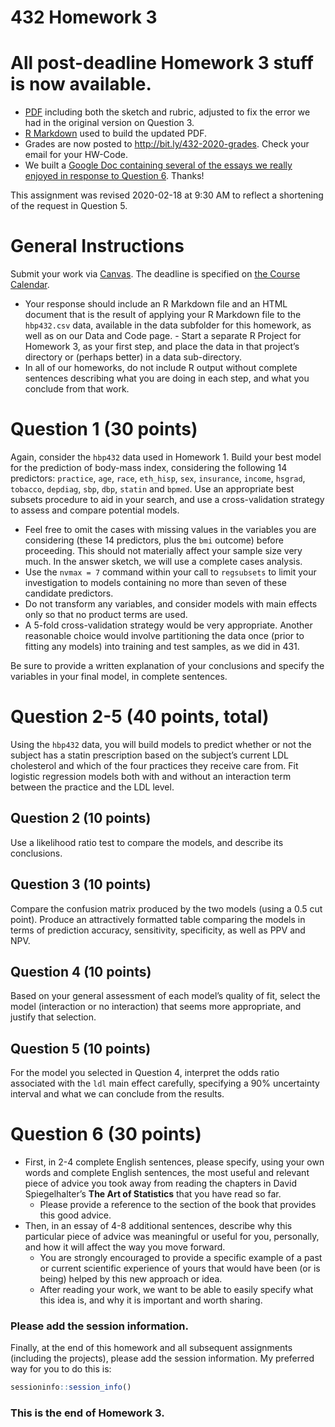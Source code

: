432 Homework 3
================

# All post-deadline Homework 3 stuff is now available.

- [PDF](https://github.com/THOMASELOVE/2020-432/blob/master/homework/hw03/sketch/sketch_hw3.pdf) including both the sketch and rubric, adjusted to fix the error we had in the original version on Question 3.
- [R Markdown](https://github.com/THOMASELOVE/2020-432/blob/master/homework/hw03/sketch/sketch_hw3.Rmd) used to build the updated PDF.
- Grades are now posted to http://bit.ly/432-2020-grades. Check your email for your HW-Code.
- We built a [Google Doc containing several of the essays we really enjoyed in response to Question 6](https://docs.google.com/document/d/1krZRnMTniOKfU0EqlE-dnJjqP4n7hBgFB7JSPN-x8mQ/edit?usp=sharing). Thanks!

This assignment was revised 2020-02-18 at 9:30 AM to reflect a
shortening of the request in Question 5.

# General Instructions

Submit your work via [Canvas](https://canvas.case.edu/). The deadline is
specified on [the Course
Calendar](https://github.com/THOMASELOVE/2020-432/blob/master/calendar.md).

  - Your response should include an R Markdown file and an HTML document
    that is the result of applying your R Markdown file to the
    `hbp432.csv` data, available in the data subfolder for this
    homework, as well as on our Data and Code page. - Start a separate R
    Project for Homework 3, as your first step, and place the data in
    that project’s directory or (perhaps better) in a data
    sub-directory.
  - In all of our homeworks, do not include R output without complete
    sentences describing what you are doing in each step, and what you
    conclude from that work.

# Question 1 (30 points)

Again, consider the `hbp432` data used in Homework 1. Build your best
model for the prediction of body-mass index, considering the following
14 predictors: `practice`, `age`, `race`, `eth_hisp`, `sex`,
`insurance`, `income`, `hsgrad`, `tobacco`, `depdiag`, `sbp`, `dbp`,
`statin` and `bpmed`. Use an appropriate best subsets procedure to aid
in your search, and use a cross-validation strategy to assess and
compare potential models.

  - Feel free to omit the cases with missing values in the variables you
    are considering (these 14 predictors, plus the `bmi` outcome) before
    proceeding. This should not materially affect your sample size very
    much. In the answer sketch, we will use a complete cases analysis.
  - Use the `nvmax = 7` command within your call to `regsubsets` to
    limit your investigation to models containing no more than seven of
    these candidate predictors.
  - Do not transform any variables, and consider models with main
    effects only so that no product terms are used.
  - A 5-fold cross-validation strategy would be very appropriate.
    Another reasonable choice would involve partitioning the data once
    (prior to fitting any models) into training and test samples, as we
    did in 431.

Be sure to provide a written explanation of your conclusions and specify
the variables in your final model, in complete sentences.

# Question 2-5 (40 points, total)

Using the `hbp432` data, you will build models to predict whether or not
the subject has a statin prescription based on the subject’s current LDL
cholesterol and which of the four practices they receive care from. Fit
logistic regression models both with and without an interaction term
between the practice and the LDL level.

## Question 2 (10 points)

Use a likelihood ratio test to compare the models, and describe its
conclusions.

## Question 3 (10 points)

Compare the confusion matrix produced by the two models (using a 0.5 cut
point). Produce an attractively formatted table comparing the models in
terms of prediction accuracy, sensitivity, specificity, as well as PPV
and NPV.

## Question 4 (10 points)

Based on your general assessment of each model’s quality of fit, select
the model (interaction or no interaction) that seems more appropriate,
and justify that selection.

## Question 5 (10 points)

For the model you selected in Question 4, interpret the odds ratio
associated with the `ldl` main effect carefully, specifying a 90%
uncertainty interval and what we can conclude from the results.

# Question 6 (30 points)

  - First, in 2-4 complete English sentences, please specify, using your
    own words and complete English sentences, the most useful and
    relevant piece of advice you took away from reading the chapters in
    David Spiegelhalter’s **The Art of Statistics** that you have read
    so far.
      - Please provide a reference to the section of the book that
        provides this good advice.
  - Then, in an essay of 4-8 additional sentences, describe why this
    particular piece of advice was meaningful or useful for you,
    personally, and how it will affect the way you move forward.
      - You are strongly encouraged to provide a specific example of a
        past or current scientific experience of yours that would have
        been (or is being) helped by this new approach or idea.
      - After reading your work, we want to be able to easily specify
        what this idea is, and why it is important and worth sharing.

### Please add the session information.

Finally, at the end of this homework and all subsequent assignments
(including the projects), please add the session information. My
preferred way for you to do this is:

``` r
sessioninfo::session_info()
```

### This is the end of Homework 3.
